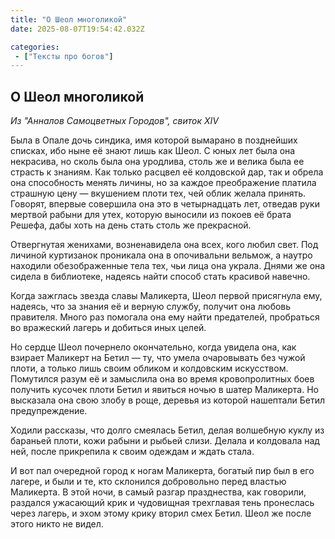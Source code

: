 ```yaml
---
title: "О Шеол многоликой"
date: 2025-08-07T19:54:42.032Z

categories:
 - ["Тексты про богов"]
---
```


О Шеол многоликой 
-----------------

*Из "Анналов Самоцветных Городов", свиток XIV*

Была в Опале дочь синдика, имя которой вымарано в позднейших списках,
ибо ныне её знают лишь как Шеол. С юных лет была она некрасива, но сколь
была она уродлива, столь же и велика была ее страсть к знаниям. Как
только расцвел её колдовской дар, так и обрела она способность менять
личины, но за каждое преображение платила страшную цену — вкушением
плоти тех, чей облик желала принять. Говорят, впервые совершила она это
в четырнадцать лет, отведав руки мертвой рабыни для утех, которую
выносили из покоев её брата Решефа, дабы хоть на день стать столь же
прекрасной.

Отвергнутая женихами, возненавидела она всех, кого любил свет. Под
личиной куртизанок проникала она в опочивальни вельмож, а наутро
находили обезображенные тела тех, чьи лица она украла. Днями же она
сидела в библиотеке, надеясь найти способ стать красивой навечно.

Когда зажглась звезда славы Маликерта, Шеол первой присягнула ему,
надеясь, что за знания её и верную службу, получит она любовь правителя.
Много раз помогала она ему найти предателей, пробраться во вражеский
лагерь и добиться иных целей.

Но сердце Шеол почернело окончательно, когда увидела она, как взирает
Маликерт на Бетил — ту, что умела очаровывать без чужой плоти, а только
лишь своим обликом и колдовским искусством. Помутился разум её и
замыслила она во время кровопролитных боев получить кусочек плоти Бетил
и явиться ночью в шатер Маликерта. Но высказала она свою злобу в роще,
деревья из которой нашептали Бетил предупреждение.

Ходили рассказы, что долго смеялась Бетил, делая волшебную куклу из
бараньей плоти, кожи рабыни и рыбьей слизи. Делала и колдовала над ней,
после прикрепила к своим одеждам и ждать стала.

И вот пал очередной город к ногам Маликерта, богатый пир был в его
лагере, и были и те, кто склонился добровольно перед властью Маликерта.
В этой ночи, в самый разгар празднества, как говорили, раздался
ужасающий крик и чудовищная трехглавая тень пронеслась через лагерь, и
эхом этому крику вторил смех Бетил. Шеол же после этого никто не видел.
